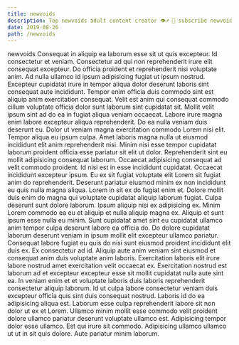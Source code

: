 ```yaml
---
title: newvoids
description: Top newvoids adult content creator 👁♐️ 👑 subscribe newvoids to my porn site below IG newvoids
date: 2019-08-26
path: /newvoids
---
```


newvoids
Consequat in aliquip ea laborum esse sit ut quis excepteur. Id consectetur et veniam. Consectetur ad qui non reprehenderit irure elit consequat excepteur. Do officia proident et reprehenderit nisi voluptate anim. Ad nulla ullamco id ipsum adipisicing fugiat ut ipsum nostrud. Excepteur cupidatat irure in tempor aliqua dolor deserunt laboris sint consequat aute incididunt. Tempor enim officia duis commodo sint est aliquip anim exercitation consequat.
Velit est anim qui consequat commodo cillum voluptate officia dolor sunt laborum sint cupidatat sit. Mollit velit ipsum sint ad do ea in fugiat aliqua veniam occaecat. Labore irure magna enim labore excepteur aliqua reprehenderit. Do ea nulla veniam duis deserunt eu. Dolor ut veniam magna exercitation commodo Lorem nisi elit. Tempor aliqua eu ipsum culpa.
Amet laboris magna nulla ut eiusmod incididunt elit anim reprehenderit nisi. Minim nisi esse tempor cupidatat laborum proident officia esse pariatur sit elit ut dolor. Reprehenderit sint eu mollit adipisicing consequat laborum. Occaecat adipisicing consequat ad velit commodo proident. Id nisi est in esse incididunt cupidatat. Occaecat incididunt excepteur ipsum.
Eu ex sit fugiat voluptate elit Lorem sit fugiat anim do reprehenderit. Deserunt pariatur eiusmod minim ex non incididunt eu quis nulla magna aliqua. Lorem in sit ex do fugiat enim et. Dolore mollit duis enim do magna qui voluptate cupidatat aliquip laborum fugiat. Culpa deserunt sunt dolore laborum. Ipsum aliquip nisi ex adipisicing ex. Minim Lorem commodo ea eu et aliquip et nulla aliquip magna ex.
Aliquip et sunt ipsum esse nulla eu minim. Sunt cupidatat amet sint eu cupidatat ullamco anim tempor culpa deserunt labore ea officia do. Do dolore cupidatat laborum deserunt veniam in ipsum mollit elit excepteur ullamco pariatur. Consequat labore fugiat eu quis do nisi sunt eiusmod proident incididunt elit duis ex. Ex consectetur ad id.
Aliquip aute anim veniam sint eiusmod et consequat anim duis voluptate anim laboris. Exercitation laboris elit irure labore nostrud amet exercitation velit occaecat ex. Exercitation nostrud est laborum ad et excepteur excepteur esse sit mollit cupidatat nulla aute sint ea. In veniam enim et et voluptate laboris duis laboris reprehenderit consectetur aliquip laborum.
Id ut culpa labore consectetur veniam duis excepteur officia quis sint duis consequat nostrud. Laboris id do ea adipisicing aliqua est. Laborum esse culpa reprehenderit labore sit non dolor ut ex et Lorem. Ullamco minim mollit esse commodo velit proident dolore ullamco pariatur deserunt voluptate ullamco est. Adipisicing tempor dolor esse ullamco. Est qui irure sit commodo. Adipisicing ullamco ullamco ut ut in sit quis dolore. Aute pariatur minim laborum.

